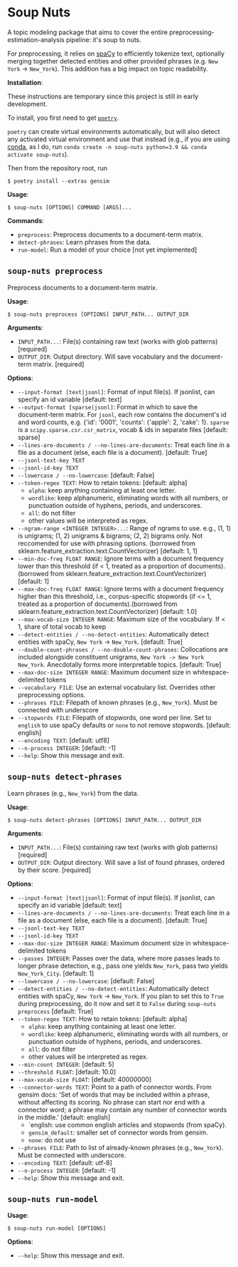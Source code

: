 # Soup Nuts

A topic modeling package that aims to cover the entire preprocessing-estimation-analysis pipeline: it's soup to nuts.

For preprocessing, it relies on [spaCy](https://spacy.io/) to efficiently tokenize text, optionally merging together detected entities and other provided phrases (e.g. `New York` -> `New_York`). This addition has a big impact on topic readability.

**Installation**:

These instructions are temporary since this project is still in early development.

To install, you first need to get [`poetry`](https://python-poetry.org/docs/).

`poetry` can create virtual environments automatically, but will also detect any activated virtual environment and use that instead (e.g., if you are using [conda](https://docs.conda.io/en/latest/miniconda.html), as I do, run `conda create -n soup-nuts python=3.9 && conda activate soup-nuts`).

Then from the repository root, run

```console
$ poetry install --extras gensim
```

**Usage**:

```console
$ soup-nuts [OPTIONS] COMMAND [ARGS]...
```

**Commands**:

* `preprocess`: Preprocess documents to a document-term matrix.
* `detect-phrases`: Learn phrases from the data.
* `run-model`: Run a model of your choice [not yet implemented]

## `soup-nuts preprocess`

Preprocess documents to a document-term matrix.

**Usage**:

```console
$ soup-nuts preprocess [OPTIONS] INPUT_PATH... OUTPUT_DIR
```

**Arguments**:

* `INPUT_PATH...`: File(s) containing raw text (works with glob patterns)  [required]
* `OUTPUT_DIR`: Output directory. Will save vocabulary and the document-term matrix.  [required]

**Options**:

* `--input-format [text|jsonl]`: Format of input file(s). If jsonlist, can specify an id variable  [default: text]
* `--output-format [sparse|jsonl]`: Format in which to save the document-term matrix. For `jsonl`, each row contains the document's id and word counts, e.g. {'id': '0001', 'counts': {'apple': 2, 'cake': 1}. `sparse` is a `scipy.sparse.csr.csr_matrix`, vocab & ids in separate files  [default: sparse]
* `--lines-are-documents / --no-lines-are-documents`: Treat each line in a file as a document (else, each file is a document).   [default: True]
* `--jsonl-text-key TEXT`
* `--jsonl-id-key TEXT`
* `--lowercase / --no-lowercase`: [default: False]
* `--token-regex TEXT`: How to retain tokens: [default: alpha]
    * `alpha`: keep anything containing at least one letter.
    * `wordlike`: keep alphanumeric, eliminating words with all numbers, or punctuation outside of hyphens, periods, and underscores.
    * `all`: do not filter
    * other values will be interpreted as regex.
* `--ngram-range <INTEGER INTEGER>...`: Range of ngrams to use. e.g., (1, 1) is unigrams; (1, 2) unigrams & bigrams; (2, 2) bigrams only. Not reccomended for use with phrasing options. (borrowed from sklearn.feature_extraction.text.CountVectorizer)  [default: 1, 1]
* `--min-doc-freq FLOAT RANGE`: Ignore terms with a document frequency lower than this threshold (if < 1, treated as a proportion of documents).(borrowed from sklearn.feature_extraction.text.CountVectorizer)  [default: 1]
* `--max-doc-freq FLOAT RANGE`: Ignore terms with a document frequency higher than this threshold, i.e., corpus-specific stopwords (if <= 1, treated as a proportion of documents).(borrowed from sklearn.feature_extraction.text.CountVectorizer)  [default: 1.0]
* `--max-vocab-size INTEGER RANGE`: Maximum size of the vocabulary. If < 1, share of total vocab to keep
* `--detect-entities / --no-detect-entities`: Automatically detect entities with spaCy, `New York` -> `New_York`.   [default: True]
* `--double-count-phrases / --no-double-count-phrases`: Collocations are included alongside constituent unigrams, `New York -> New York New_York`. Anecdotally forms more interpretable topics.  [default: True]
* `--max-doc-size INTEGER RANGE`: Maximum document size in whitespace-delimited tokens
* `--vocabulary FILE`: Use an external vocabulary list. Overrides other preprocessing options.
* `--phrases FILE`: Filepath of known phrases (e.g., `New_York`). Must be connected with underscore
* `--stopwords FILE`: Filepath of stopwords, one word per line. Set to `english` to use spaCy defaults or `none` to not remove stopwords. [default: english]
* `--encoding TEXT`: [default: utf8]
* `--n-process INTEGER`: [default: -1]
* `--help`: Show this message and exit.

## `soup-nuts detect-phrases`

Learn phrases (e.g., `New_York`) from the data.

**Usage**:

```console
$ soup-nuts detect-phrases [OPTIONS] INPUT_PATH... OUTPUT_DIR
```

**Arguments**:

* `INPUT_PATH...`: File(s) containing raw text (works with glob patterns)  [required]
* `OUTPUT_DIR`: Output directory. Will save a list of found phrases, ordered by their score.  [required]

**Options**:

* `--input-format [text|jsonl]`: Format of input file(s). If jsonlist, can specify an id variable  [default: text]
* `--lines-are-documents / --no-lines-are-documents`: Treat each line in a file as a document (else, each file is a document).   [default: True]
* `--jsonl-text-key TEXT`
* `--jsonl-id-key TEXT`
* `--max-doc-size INTEGER RANGE`: Maximum document size in whitespace-delimited tokens
* `--passes INTEGER`: Passes over the data, where more passes leads to longer phrase detection, e.g., pass one yields `New_York`, pass two yields `New_York_City`.  [default: 1]
* `--lowercase / --no-lowercase`: [default: False]
* `--detect-entities / --no-detect-entities`: Automatically detect entities with spaCy, `New York` -> `New_York`. If you plan to set this to `True` during preprocessing, do it now and set it to `False` during `soup-nuts preprocess` [default: True]
* `--token-regex TEXT`: How to retain tokens: [default: alpha]
    * `alpha`: keep anything containing at least one letter.
    * `wordlike`: keep alphanumeric, eliminating words with all numbers, or punctuation outside of hyphens, periods, and underscores.
    * `all`: do not filter
    * other values will be interpreted as regex.
* `--min-count INTEGER`: [default: 5]
* `--threshold FLOAT`: [default: 10.0]
* `--max-vocab-size FLOAT`: [default: 40000000]
* `--connector-words TEXT`: Point to a path of connector words. From gensim docs: 'Set of words that may be included within a phrase, without affecting its scoring. No phrase can start nor end with a connector word; a phrase may contain any number of connector words in the middle.' [default: english]
    * `english: use common english articles and stopwords (from spaCy).
    * `gensim_default`: smaller set of connector words from gensim.
    * `none`: do not use
* `--phrases FILE`: Path to list of already-known phrases (e.g., `New_York`). Must be connected with underscore.
* `--encoding TEXT`: [default: utf-8]
* `--n-process INTEGER`: [default: -1]
* `--help`: Show this message and exit.

## `soup-nuts run-model`

**Usage**:

```console
$ soup-nuts run-model [OPTIONS]
```

**Options**:

* `--help`: Show this message and exit.
